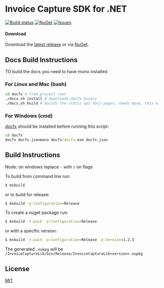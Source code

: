 # Invoice Capture SDK for .NET

[![Build status](https://ci.appveyor.com/api/projects/status/bvvchuog648l3dlo?svg=true)](https://ci.appveyor.com/project/jmadureira/invoicecapturelib)
[![NuGet](https://img.shields.io/nuget/v/InvoiceCaptureLib.svg?label=NuGet&style=flat-square)](https://www.nuget.org/packages/InvoiceCaptureLib/)
[![Issues](https://img.shields.io/github/issues/invisiblecloud/InvisibleCollectorLib.svg?style=flat-square)](https://github.com/invisiblecloud/InvisibleCollectorLib/issues)

#### Download

Download the [latest release] or via [NuGet].


## Docs Build Instructions

TO build the docs you need to have mono installed

### For Linux and Mac (bash)

```bash
cd docfx # from project root
./docs.sh install # downloads docfx binary
./docs.sh build # builds the statis api docs pages, needs mono, this will build into /docs
```

### For Windows (cmd)

[docfx](https://dotnet.github.io/docfx/) should be installed before running this script:

```cmd
cd docfx
docfx docfx.jsonmono docfx/docfx.exe docfx.json
```

## Build Instructions

Node: on windows replace `-` with `/` on flags

To build from command line run:
```bash
$ msbuild 
```

or to build for release:
```bash
$ msbuild -p:Configuration=Release
```

To create a nuget package run:
```bash
$ msbuild -t:pack -p:Configuration=Release
```

or with a specific version:

```bash
$ msbuild -t:pack -p:Configuration=Release -p:Version=1.2.3
```

The generated `.nukpg` will be `/InvoiceCaptureLib/bin/Release/InvoiceCaptureLib<version>.nupkg`

## License

[MIT]

[latest release]: https://github.com/invisiblecloud/InvisibleCollectorLib/releases
[NuGet]: https://www.nuget.org/packages/InvoiceCaptureLib/
[MIT]: https://github.com/invisiblecloud/InvisibleCollectorLib/blob/master/LICENSE
